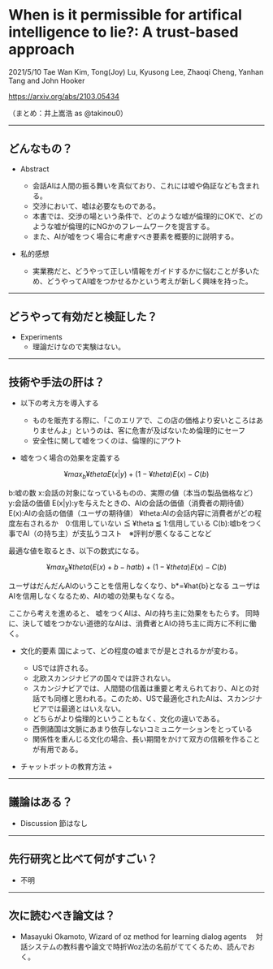 When is it permissible for artifical intelligence to lie?: A trust-based approach
===

2021/5/10
Tae Wan Kim, Tong(Joy) Lu, Kyusong Lee, Zhaoqi Cheng, Yanhan Tang and John Hooker

https://arxiv.org/abs/2103.05434

（まとめ：井上嵩浩 as @takinou0）

---

## どんなもの？

+ Abstract
	+ 会話AIは人間の振る舞いを真似ており、これには嘘や偽証なども含まれる。
	+ 交渉において、嘘は必要なものである。
	+ 本書では、交渉の場という条件で、どのような嘘が倫理的にOKで、どのような嘘が倫理的にNGかのフレームワークを提言する。
	+ また、AIが嘘をつく場合に考慮すべき要素を概要的に説明する。

+ 私的感想
	+ 実業務だと、どうやって正しい情報をガイドするかに悩むことが多いため、どうやってAI嘘をつかせるかという考えが新しく興味を持った。

---

## どうやって有効だと検証した？

+ Experiments
	+ 理論だけなので実験はない。

---

## 技術や手法の肝は？

+ 以下の考え方を導入する
	+ ものを販売する際に、「このエリアで、この店の価格より安いところはありませんよ」というのは、客に危害が及ばないため倫理的にセーフ
	+ 安全性に関して嘘をつくのは、倫理的にアウト

+ 嘘をつく場合の効果を定義する

```math
¥max_{b} ¥theta E(x|y) + (1 - ¥theta) E(x) - C(b)
```

b:嘘の数
x:会話の対象になっているものの、実際の値（本当の製品価格など）
y:会話の価値
E(x|y):yを与えたときの、AIの会話の価値（消費者の期待値）
E(x):AIの会話の価値（ユーザの期待値）
¥theta:AIの会話内容に消費者がどの程度左右されるか　0:信用していない ≦ ¥theta ≦ 1:信用している
C(b):嘘bをつく事でAI（の持ち主）が支払うコスト　※評判が悪くなることなど


最適な値を取るとき、以下の数式になる。
```math
¥max_{b} ¥theta (E(x) + b - hat{b}) + (1-¥theta) E(x) - C(b)
```

ユーザはだんだんAIのいうことを信用しなくなり、b*=¥hat{b}となる
ユーザはAIを信用しなくなるため、AIの嘘の効果もなくなる。

ここから考えを進めると、
嘘をつくAIは、AIの持ち主に効果をもたらす。
同時に、決して嘘をつかない道徳的なAIは、消費者とAIの持ち主に両方に不利に働く。


+ 文化的要素
国によって、どの程度の嘘までが是とされるかが変わる。
	+ USでは許される。
	+ 北欧スカンジナビアの国々では許されない。
	+ スカンジナビアでは、人間間の信義は重要と考えられており、AIとの対話でも同様と思われる。このため、USで最適化されたAIは、スカンジナビアでは最適とはいえない。
	+ どちらがより倫理的ということもなく、文化の違いである。
	+ 西側諸国は文脈にあまり依存しないコミュニケーションをとっている
	+ 関係性を重んじる文化の場合、長い期間をかけて双方の信頼を作ることが有用である。
	
+ チャットボットの教育方法
	+ 
	


---

## 議論はある？

+ Discussion 節はなし

---

## 先行研究と比べて何がすごい？

+ 不明

---

## 次に読むべき論文は？

+ Masayuki Okamoto, Wizard of oz method for learning dialog agents
　対話システムの教科書や論文で時折Woz法の名前がててくるため、読んでおく。
